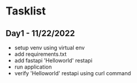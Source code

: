 # Tasklist

## Day1 - 11/22/2022

* setup venv using virtual env
* add requirements.txt
* add fastapi 'Helloworld' restapi
* run application
* verify 'Helloworld' restapi using curl command
